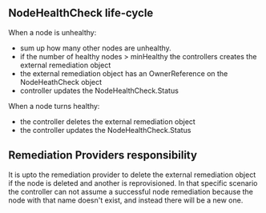 ## NodeHealthCheck life-cycle

When a node is unhealthy:
- sum up how many other nodes are unhealthy.
- if the number of healthy nodes > minHealthy the controllers creates the external remediation object
- the external remediation object has an OwnerReference on the NodeHeathCheck object
- controller updates the NodeHealthCheck.Status

When a node turns healthy:
- the controller deletes the external remediation object
- the controller updates the NodeHealthCheck.Status

## Remediation Providers responsibility

It is upto the remediation provider to delete the external remediation object if the node is deleted and another is
reprovisioned. In that specific scenario the controller can not assume a successful node remediation because the
node with that name doesn't exist, and instead there will be a new one.
